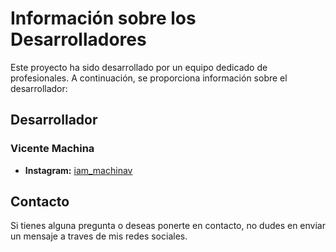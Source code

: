 # Información sobre los Desarrolladores

Este proyecto ha sido desarrollado por un equipo dedicado de profesionales. A continuación, se proporciona información sobre el desarrollador:

## Desarrollador

### Vicente Machina
- **Instagram:** [iam_machinav](https://www.instagram.com/iam_machinav?igsh=ZHdiMW1hMjRmdTJw)

## Contacto
Si tienes alguna pregunta o deseas ponerte en contacto, no dudes en enviar un mensaje a traves de mis redes sociales.